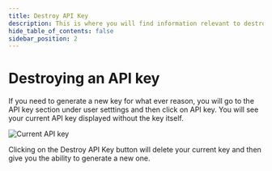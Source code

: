 ```yaml
---
title: Destroy API Key
description: This is where you will find information relevant to destroying API key.
hide_table_of_contents: false
sidebar_position: 2
---
```


# Destroying an API key

If you need to generate a new key for what ever reason, you will go to the API key section under user setttings and then click on API key. You will see your current API key displayed without the key itself.

![Current API key](/img/apikey/current-api-key.png)

Clicking on the Destroy API Key button will delete your current key and then give you the ability to generate a new one.
